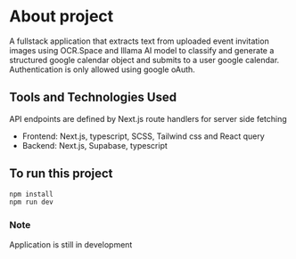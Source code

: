 # About project
A fullstack application that extracts text from uploaded event invitation images using OCR.Space and Illama AI model to classify and generate a structured google calendar object and submits to a user google calendar. Authentication is only allowed using google oAuth.


## Tools and Technologies Used
API endpoints are defined by Next.js route handlers for server side fetching
- Frontend: Next.js, typescript, SCSS, Tailwind css and React query
- Backend: Next.js, Supabase, typescript
  
## To run this project
  ```bash
  npm install
  npm run dev
```

### Note
Application is still in development
